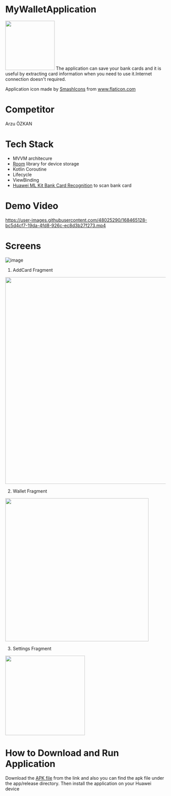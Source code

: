 # MyWalletApplication

<img src="https://user-images.githubusercontent.com/48025290/168461146-e2d9bc2b-caa9-4044-bded-751853c9e582.png" height=155px/>
The application can save your bank cards and it is useful by extracting card information when you need to use it.Internet connection doesn't required.

Application icon made by [SmashIcons](https://www.flaticon.com/authors/smashicons) from www.flaticon.com

# Competitor
Arzu ÖZKAN

# Tech Stack
- MVVM architecure
- [Room](https://developer.android.com/jetpack/androidx/releases/room) library for device storage
- Kotlin Coroutine
- Lifecycle
- ViewBinding
- [Huawei ML Kit Bank Card Recognition](https://developer.huawei.com/consumer/en/doc/development/hiai-Guides/bcr-sdk-0000001050038086) to scan bank card

# Demo Video


https://user-images.githubusercontent.com/48025290/168465128-bc5d4cf7-19da-4fd8-926c-ec8d3b27f273.mp4



# Screens
![image](https://user-images.githubusercontent.com/48025290/168447119-f99ef922-6b6a-4952-873d-5dcdf84fe316.png)

1. AddCard Fragment

<img src="https://user-images.githubusercontent.com/48025290/168447336-ab9832e3-6353-4e54-9f20-cf9be86de598.jpg" width=650px />


2. Wallet Fragment

<img src="https://user-images.githubusercontent.com/48025290/168447442-3a4c2924-0e2b-408c-8f28-1294e1943bf8.jpg" width=450px />


3. Settings Fragment 

<img src="https://user-images.githubusercontent.com/48025290/168447469-eb1de294-b43c-43e9-ae2d-76db937a8f88.jpg" width=250px />


# How to Download and Run Application
Download the [APK file](https://github.com/arzuozkan/MyWalletApplication/blob/master/app/release/app-release.apk) from the link and also you can find the apk file under the app/release directory. Then install the application on your Huawei device

